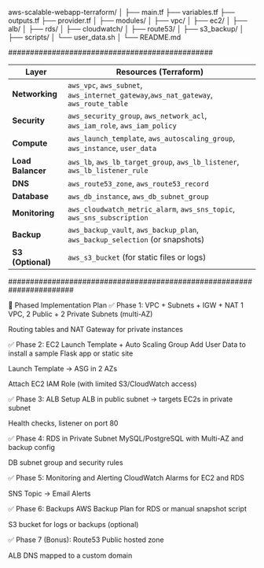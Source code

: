 aws-scalable-webapp-terraform/
│
├── main.tf
├── variables.tf
├── outputs.tf
├── provider.tf
│
├── modules/
│   ├── vpc/
│   ├── ec2/
│   ├── alb/
│   ├── rds/
│   ├── cloudwatch/
│   ├── route53/
│   ├── s3_backup/
│
├── scripts/
│   └── user_data.sh
│
└── README.md


###############################################

| Layer             | Resources (Terraform)                                                                 |
| ----------------- | ------------------------------------------------------------------------------------- |
| **Networking**    | `aws_vpc`, `aws_subnet`, `aws_internet_gateway`,`aws_nat_gateway`, `aws_route_table` |
| **Security**      | `aws_security_group`, `aws_network_acl`, `aws_iam_role`, `aws_iam_policy`             |
| **Compute**       | `aws_launch_template`, `aws_autoscaling_group`, `aws_instance`, `user_data`           |
| **Load Balancer** | `aws_lb`, `aws_lb_target_group`, `aws_lb_listener`, `aws_lb_listener_rule`            |
| **DNS**           | `aws_route53_zone`, `aws_route53_record`                                              |
| **Database**      | `aws_db_instance`, `aws_db_subnet_group`                                              |
| **Monitoring**    | `aws_cloudwatch_metric_alarm`, `aws_sns_topic`, `aws_sns_subscription`                |
| **Backup**        | `aws_backup_vault`, `aws_backup_plan`, `aws_backup_selection` (or snapshots)          |
| **S3 (Optional)** | `aws_s3_bucket` (for static files or logs)                                            |

#######################################################################

🚦 Phased Implementation Plan
✅ Phase 1: VPC + Subnets + IGW + NAT
1 VPC, 2 Public + 2 Private Subnets (multi-AZ)

Routing tables and NAT Gateway for private instances

✅ Phase 2: EC2 Launch Template + Auto Scaling Group
Add User Data to install a sample Flask app or static site

Launch Template → ASG in 2 AZs

Attach EC2 IAM Role (with limited S3/CloudWatch access)

✅ Phase 3: ALB Setup
ALB in public subnet → targets EC2s in private subnet

Health checks, listener on port 80

✅ Phase 4: RDS in Private Subnet
MySQL/PostgreSQL with Multi-AZ and backup config

DB subnet group and security rules

✅ Phase 5: Monitoring and Alerting
CloudWatch Alarms for EC2 and RDS

SNS Topic → Email Alerts

✅ Phase 6: Backups
AWS Backup Plan for RDS or manual snapshot script

S3 bucket for logs or backups (optional)

✅ Phase 7 (Bonus): Route53
Public hosted zone

ALB DNS mapped to a custom domain